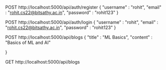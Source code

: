POST  http://localhost:5000/api/auth/register
{
  "username" : "rohit",
  "email" : "rohit.cs22@bitsathy.ac.in",
  "password" : "rohit123"
}



POST  http://localhost:5000/api/auth/login
{
  "username" : "rohit",
  "email" : "rohit.cs22@bitsathy.ac.in",
  "password" : "rohit123"
}


POST  http://localhost:5000/api/blogs
{
  "title" : "ML Basics",
  "content" : "Basics of ML and AI"
  
}


GET    http://localhost:5000/api/blogs
